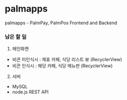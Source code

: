 # palmapps
palmapps - PalmPay, PalmPos Frontend and Backend

### 남은 할 일
1. 메인화면
  - 비콘 미인식시 : 제휴 카페, 식당 리스트 뷰 (RecyclerView)
  - 비콘 인식시 : 해당 카페, 식당 메뉴판 (RecyclerView)

2. 서버
  - MySQL
  - node.js REST API
